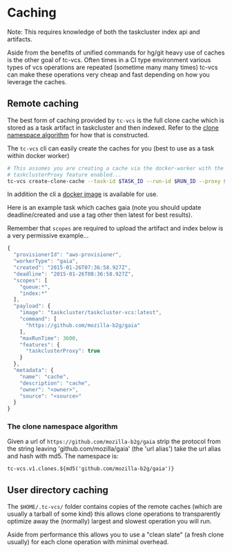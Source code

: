 # Caching

Note: This requires knowledge of both the taskcluster index api and
artifacts.

Aside from the benefits of unified commands for hg/git heavy use of
caches is the other goal of tc-vcs. Often times in a CI type environment
various types of vcs operations are repeated (sometime many many times)
tc-vcs can make these operations very cheap and fast depending on how
you leverage the caches.

## Remote caching

The best form of caching provided by `tc-vcs` is the full clone cache
which is stored as a task artifact in taskcluster and then indexed.
Refer to the [clone namespace algorithm](#the-clone-namespace-algorithm) for how that is constructed.

The `tc-vcs` cli can easily create the caches for you (best to use as
a task within docker worker)

```sh
# This assumes you are creating a cache via the docker-worker with the
# taskclusterProxy feature enabled...
tc-vcs create-clone-cache --task-id $TASK_ID --run-id $RUN_ID --proxy $URL
```

In addition the cli a [docker image](https://registry.hub.docker.com/u/taskcluster/taskcluster-vcs/) is available for use.

Here is an example task which caches gaia (note you should update
deadline/created and use a tag other then latest for best results).

Remember that `scopes` are required to upload the artifact and index
below is a very permissive example...

```js
{
  "provisionerId": "aws-provisioner",
  "workerType": "gaia",
  "created": "2015-01-26T07:36:58.927Z",
  "deadline": "2015-01-26T08:36:58.927Z",
  "scopes": [
    "queue:*",
    "index:*"
  ],
  "payload": {
    "image": "taskcluster/taskcluster-vcs:latest",
    "command": [
      "https://github.com/mozilla-b2g/gaia"
    ],
    "maxRunTime": 3600,
    "features": {
      "taskclusterProxy": true
    }
  },
  "metadata": {
    "name": "cache",
    "description": "cache",
    "owner": "<owner>",
    "source": "<source>"
  }
}
```

### The clone namespace algorithm

Given a url of `https://github.com/mozilla-b2g/gaia` strip the protocol
from the string leaving 'github.com/mozilla/gaia' (the 'url alias') take
the url alias and hash with md5. The namespace is:

```
tc-vcs.v1.clones.${md5('github.com/mozilla-b2g/gaia')}
```

## User directory caching

The `$HOME/.tc-vcs/` folder contains copies of the remote caches
(which are usually a tarball of some kind) this allows clone operations
to transparently optimize away the (normally) largest and slowest
operation you will run.

Aside from performance this allows you to use a "clean slate" (a fresh
clone usually) for each clone operation with minimal overhead.
